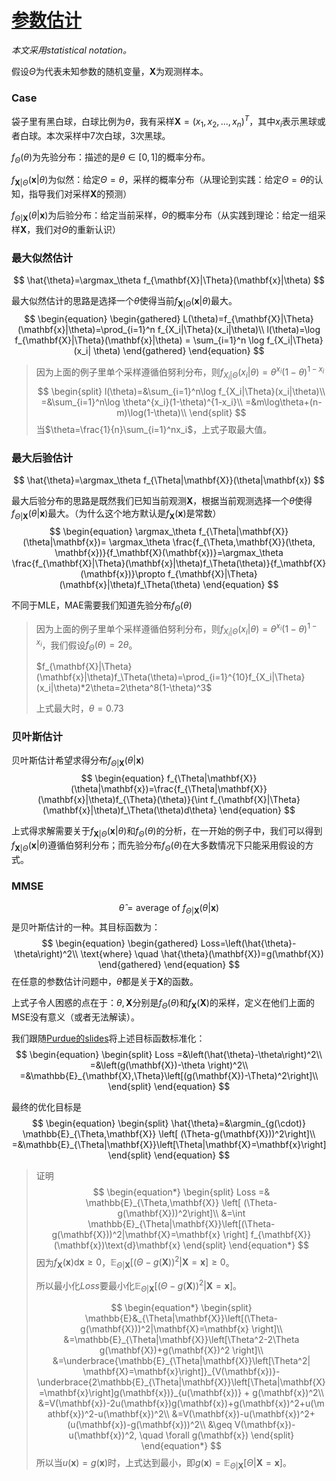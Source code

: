 # [参数估计](https://zhuanlan.zhihu.com/p/592423240)
*本文采用statistical notation。*

假设$\Theta$为代表未知参数的随机变量，$\mathbf{X}$为观测样本。

### Case
袋子里有黑白球，白球比例为$\theta$，我有采样$\mathbf{X}=(x_1, x_2, ..., x_n)^T$，其中$x_i$表示黑球或者白球。本次采样中7次白球，3次黑球。

$f_\Theta(\theta)$为先验分布：描述的是$\theta\in[0,1]$的概率分布。

$f_{\mathbf{X}|\Theta}(\mathbf{x}|\theta)$为似然：给定$\Theta=\theta$，采样的概率分布（从理论到实践：给定$\Theta=\theta$的认知，指导我们对采样$\mathbf{X}$的预测）

$f_{\Theta|\mathbf{X}}(\theta|\mathbf{x})$为后验分布：给定当前采样，$\Theta$的概率分布（从实践到理论：给定一组采样$\mathbf{X}$，我们对$\Theta$的重新认识）

### 最大似然估计
$$
\hat{\theta}=\argmax_\theta f_{\mathbf{X}|\Theta}(\mathbf{x}|\theta)
$$

最大似然估计的思路是选择一个$\theta$使得当前$f_{\mathbf{X}|\Theta}(\mathbf{x}|\theta)$最大。
$$
\begin{equation}
\begin{gathered}
L(\theta)=f_{\mathbf{X}|\Theta}(\mathbf{x}|\theta)=\prod_{i=1}^n f_{X_i|\Theta}(x_i|\theta)\\
l(\theta)=\log f_{\mathbf{X}|\Theta}(\mathbf{x}|\theta) = \sum_{i=1}^n \log f_{X_i|\Theta}(x_i| \theta)
\end{gathered}
\end{equation}
$$

> 因为上面的例子里单个采样遵循伯努利分布，则$f_{X_i|\Theta}(x_i|\theta)=\theta^{x_i}(1-\theta)^{1-x_i}$
> $$
> \begin{split}
> l(\theta)=&\sum_{i=1}^n\log f_{X_i|\Theta}(x_i|\theta)\\
> =&\sum_{i=1}^n\log \theta^{x_i}(1-\theta)^{1-x_i}\\
> =&m\log\theta+(n-m)\log(1-\theta)\\
> \end{split}
> $$
> 当$\theta=\frac{1}{n}\sum_{i=1}^nx_i$，上式子取最大值。

### 最大后验估计
$$
\hat{\theta}=\argmax_\theta f_{\Theta|\mathbf{X}}(\theta|\mathbf{x})
$$

最大后验分布的思路是既然我们已知当前观测$\mathbf{X}$，根据当前观测选择一个$\theta$使得$f_{\Theta|\mathbf{X}}(\theta|\mathbf{x})$最大。（为什么这个地方默认是$f_\mathbf{X}(\mathbf{x})$是常数）
$$
\begin{equation}
\argmax_\theta f_{\Theta|\mathbf{X}}(\theta|\mathbf{x})= \argmax_\theta \frac{f_{\Theta,\mathbf{X}}(\theta, \mathbf{x})}{f_\mathbf{X}(\mathbf{x})}=\argmax_\theta \frac{f_{\mathbf{X}|\Theta}(\mathbf{x}|\theta)f_\Theta(\theta)}{f_\mathbf{X}(\mathbf{x})}\propto f_{\mathbf{X}|\Theta}(\mathbf{x}|\theta)f_\Theta(\theta)
\end{equation}
$$

不同于MLE，MAE需要我们知道先验分布$f_\Theta(\theta)$

> 因为上面的例子里单个采样遵循伯努利分布，则$f_{X_i|\Theta}(x_i|\theta)=\theta^{x_i}(1-\theta)^{1-x_i}$，我们假设$f_\Theta(\theta)=2\theta$。 
> 
> $f_{\mathbf{X}|\Theta}(\mathbf{x}|\theta)f_\Theta(\theta)=\prod_{i=1}^{10}f_{X_i|\Theta}(x_i|\theta)*2\theta=2\theta^8(1-\theta)^3$
> 
> 上式最大时，$\theta=0.73$

### 贝叶斯估计

贝叶斯估计希望求得分布$f_{\Theta|\mathbf{X}}(\theta|\mathbf{x})$
$$
\begin{equation}
f_{\Theta|\mathbf{X}}(\theta|\mathbf{x})=\frac{f_{\Theta|\mathbf{X}}(\mathbf{x}|\theta)f_{\Theta}(\theta)}{\int f_{\mathbf{X}|\Theta}(\mathbf{x}|\theta)f_\Theta(\theta)d\theta}
\end{equation}
$$

上式得求解需要关于$f_{\mathbf{X}|\Theta}(\mathbf{x}|\theta)$和$f_\Theta(\theta)$的分析，在一开始的例子中，我们可以得到$f_{\mathbf{X}|\Theta}(\mathbf{x}|\theta)$遵循伯努利分布；而先验分布$f_\Theta(\theta)$在大多数情况下只能采用假设的方式。

### MMSE
$$
\hat{\theta}=\text{average of }f_{\Theta|\mathbf{X}}(\theta|\mathbf{x})
$$
是贝叶斯估计的一种。其目标函数为：
$$
\begin{equation}
\begin{gathered}
Loss=\left(\hat{\theta}-\theta\right)^2\\
\text{where} \quad \hat{\theta}(\mathbf{X})=g(\mathbf{X})
\end{gathered}
\end{equation}
$$
在任意的参数估计问题中，$\hat{\theta}$都是关于$\mathbf{X}$的函数。

上式子令人困惑的点在于：$\theta,\mathbf{X}$分别是$f_\Theta(\theta)$和$f_\mathbf{X}(\mathbf{X})$的采样，定义在他们上面的MSE没有意义（或者无法解读）。

我们跟随[Purdue的slides](https://probability4datascience.com/slides/Slide_8_04.pdf)将上述目标函数标准化：
$$
\begin{equation}
\begin{split}
Loss =&\left(\hat{\theta}-\theta\right)^2\\
=&\left(g(\mathbf{X})-\theta \right)^2\\
=&\mathbb{E}_{\mathbf{X},\Theta}\left[(g(\mathbf{X})-\Theta)^2\right]\\
\end{split}
\end{equation}
$$

最终的优化目标是
$$
\begin{equation}
\begin{split}
\hat{\theta}=&\argmin_{g(\cdot)} \mathbb{E}_{\Theta,\mathbf{X}} \left[ (\Theta-g(\mathbf{X}))^2\right]\\
=&\mathbb{E}_{\Theta|\mathbf{X}}\left[\Theta|\mathbf{X}=\mathbf{x}\right]
\end{split}
\end{equation}
$$
> 证明
> $$
> \begin{equation*}
> \begin{split}
> Loss =& \mathbb{E}_{\Theta,\mathbf{X}} \left[ (\Theta-g(\mathbf{X}))^2\right]\\
> &=\int \mathbb{E}_{\Theta|\mathbf{X}}\left[(\Theta-g(\mathbf{X}))^2|\mathbf{X}=\mathbf{x} \right] f_{\mathbf{X}}(\mathbf{x})\text{d}\mathbf{x}
> \end{split}
> \end{equation*}
> $$
> 因为$f_{\mathbf{X}}(\mathbf{x})\text{d}\mathbf{x}\geq0$，$\mathbb{E}_{\Theta|\mathbf{X}}\left[(\Theta-g(\mathbf{X}))^2|\mathbf{X}=\mathbf{x} \right]\geq 0$。
> 
> 所以最小化$Loss$要最小化$\mathbb{E}_{\Theta|\mathbf{X}}\left[(\Theta-g(\mathbf{X}))^2|\mathbf{X}=\mathbf{x} \right]$。
> 
> $$
> \begin{equation*}
> \begin{split}
> \mathbb{E}&_{\Theta|\mathbf{X}}\left[(\Theta-g(\mathbf{X}))^2|\mathbf{X}=\mathbf{x} \right]\\
> &=\mathbb{E}_{\Theta|\mathbf{X}}\left[\Theta^2-2\Theta g(\mathbf{X})+g(\mathbf{X})^2 \right]\\
> &=\underbrace{\mathbb{E}_{\Theta|\mathbf{X}}\left[\Theta^2| \mathbf{X}=\mathbf{x}\right]}_{V(\mathbf{x})}-\underbrace{2\mathbb{E}_{\Theta|\mathbf{X}}\left[\Theta|\mathbf{X}=\mathbf{x}\right]g(\mathbf{x})}_{u(\mathbf{x})} + g(\mathbf{x})^2\\
> &=V(\mathbf{x})-2u(\mathbf{x})g(\mathbf{x})+g(\mathbf{x})^2+u(\mathbf{x})^2-u(\mathbf{x})^2\\
> &=V(\mathbf{x})-u(\mathbf{x})^2+(u(\mathbf{x})-g(\mathbf{x}))^2\\
> &\geq V(\mathbf{x})-u(\mathbf{x})^2, \quad \forall g(\mathbf{x})
> \end{split}
> \end{equation*}
> $$
> 所以当$u(\mathbf{x})=g(\mathbf{x})$时，上式达到最小，即$g(\mathbf{x})=\mathbb{E}_{\Theta|\mathbf{X}}\left[\Theta|\mathbf{X}=\mathbf{x}\right]$。